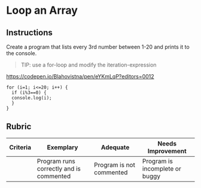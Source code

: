 # Loop an Array

## Instructions

Create a program that lists every 3rd number between 1-20 and prints it to the console.

> TIP: use a for-loop and modify the iteration-expression
> 
 https://codepen.io/Blahovistna/pen/eYKmLqP?editors=0012

```
for (i=1; i<=20; i++) {
  if (i%3==0) {
  console.log(i);
  }
}
```

## Rubric

| Criteria | Exemplary                               | Adequate                 | Needs Improvement              |
| -------- | --------------------------------------- | ------------------------ | ------------------------------ |
|          | Program runs correctly and is commented | Program is not commented | Program is incomplete or buggy |
